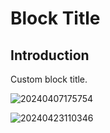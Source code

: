 # Block Title

## Introduction

Custom block title.

![20240407175754](https://static-docs.nocobase.com/20240407175754.png)

![20240423110346](https://static-docs.nocobase.com/20240423110346.png)
